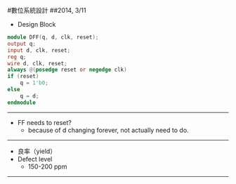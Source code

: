 #數位系統設計
##2014, 3/11

- Design Block

```verilog
module DFF(q, d, clk, reset);
output q;
input d, clk, reset;
reg q;
wire d, clk, reset;
always @(posedge reset or negedge clk)
if (reset)
	q = 1'b0;
else
	q = d;
endmodule
```
- - -
- FF needs to reset?
	* because of d changing forever, not actually need to do.
- - -
- 良率（yield）
- Defect level
	* 150-200 ppm
- - -